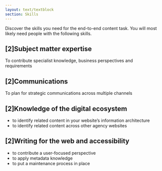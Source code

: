```yaml
---
layout: text/textblock
section: Skills
---
```

Discover the skills you need for the end-to-end content task. You will most likely need people with the following skills.

## [2]Subject matter expertise
To contribute specialist knowledge, business perspectives and requirements

## [2]Communications
To plan for strategic communications across multiple channels

## [2]Knowledge of the digital ecosystem
- to identify related content in your website’s information architecture
- to identify related content across other agency websites

## [2]Writing for the web and accessibility
- to contribute a user-focused perspective
- to apply metadata knowledge
- to put a maintenance process in place
